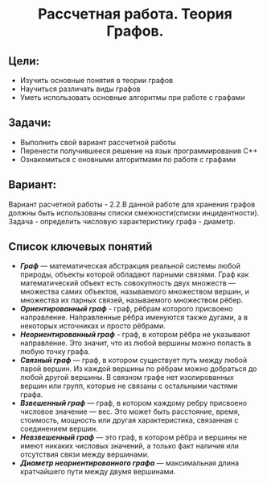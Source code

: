 <h1 align="center">Рассчетная работа. Теория Графов.</h1>

## Цели:
* Изучить основные понятия в теории графов 
* Научиться различать виды графов
* Уметь использовать основные алгоритмы при работе с графами 

## Задачи:
* Выполнить свой вариант рассчетной работы
* Перенести получившееся решение на язык программирования С++
* Ознакомиться с оновными алгоритмами по работе с графами

## Вариант:
Вариант расчетной работы - 2.2.В данной работе для хранения графов должны быть использованы списки смежности(списки инцидентности). Задача - определить числовую характеристику графа - диаметр.

## Список ключевых понятий 
* ***Граф*** — математическая абстракция реальной системы любой природы, объекты которой обладают парными связями. Граф как математический объект есть совокупность двух множеств — множества самих объектов, называемого множеством вершин, и множества их парных связей, называемого множеством рёбер.
* ***Ориентированный граф*** - граф, рёбрам которого присвоено направление. Направленные рёбра именуются также дугами, а в некоторых источниках и просто рёбрами.
* ***Неориентированный граф*** - граф, в котором рёбра не указывают направление. Это значит, что из любой вершины можно попасть в любую точку графа.
* ***Связный граф*** — граф, в котором существует путь между любой парой вершин. Из каждой вершины по рёбрам можно добраться до любой другой вершины. В связном графе нет изолированных вершин или групп, которые не связаны с остальными частями графа.
* ***Взвешенный граф*** — граф, в котором каждому ребру присвоено числовое значение — вес. Это может быть расстояние, время, стоимость, мощность или другая характеристика, связанная с соединением вершин.
* ***Невзвешенный граф*** — это граф, в котором рёбра и вершины не имеют никаких числовых значений, а только факт наличия или отсутствия связи между вершинами.
* ***Диаметр неориентированного графа*** — максимальная длина кратчайшего пути между двумя вершинами.
